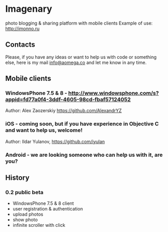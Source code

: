 # Imagenary
photo blogging & sharing platform with mobile clients
Example of use: <http://imonno.ru>

## Contacts
Please, if you have any ideas or want to help us with code or something else, here is my mail <info@aomega.co> and let me know in any time.

## Mobile clients
### WindowsPhone 7.5 & 8 - <http://www.windowsphone.com/s?appid=fd77a0f4-3ddf-4605-98cd-fbaf57124052>
Author: Alex Zaozerskiy <https://github.com/AlexandrYZ>
### iOS - coming soon, but if you have experience in Objective C and want to help us, welcome!
Author: Ildar Yulanov, <https://github.com/iyulan>
### Android - we are looking someone who can help us with it, are you?

## History
### 0.2 public beta
* WindowsPhone 7.5 & 8 client
* user registration & authentication
* upload photos
* show photo
* infinite scroller with click